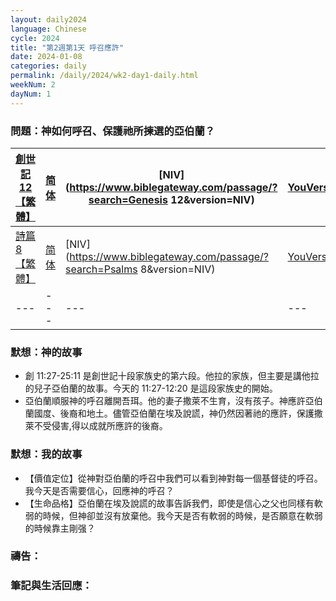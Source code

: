 ```yaml
---
layout: daily2024
language: Chinese
cycle: 2024
title: "第2週第1天 呼召應許"
date: 2024-01-08
categories: daily
permalink: /daily/2024/wk2-day1-daily.html
weekNum: 2
dayNum: 1
---
```


### 問題：神如何呼召、保護祂所揀選的亞伯蘭？

| [創世記 12【繁體】](https://www.biblegateway.com/passage/?search=Genesis.12&version=CUVMPT) | [简体](https://www.biblegateway.com/passage/?search=Genesis.12&version=CUVMPS) | [NIV](https://www.biblegateway.com/passage/?search=Genesis 12&version=NIV) | [YouVersion](https://www.bible.com/zh-TW/bible/46/GEN.12) |
|---|---|---|---|
| [詩篇 8【繁體】](https://www.biblegateway.com/passage/?search=Psalms.8&version=CUVMPT) | [简体](https://www.biblegateway.com/passage/?search=Psalms.8&version=CUVMPS) | [NIV](https://www.biblegateway.com/passage/?search=Psalms 8&version=NIV) | [YouVersion](https://www.bible.com/zh-TW/bible/46/PSA.8) |
|---|---|---|---|


### 默想：神的故事
+ 創 11:27-25:11 是創世記十段家族史的第六段。他拉的家族，但主要是講他拉的兒子亞伯蘭的故事。今天的 11:27-12:20 是這段家族史的開始。
+ 亞伯蘭順服神的呼召離開吾珥。他的妻子撒萊不生育，沒有孩子。神應許亞伯蘭國度、後裔和地土。儘管亞伯蘭在埃及說謊，神仍然因著祂的應許，保護撒萊不受侵害,得以成就所應許的後裔。

### 默想：我的故事
+ 【價值定位】從神對亞伯蘭的呼召中我們可以看到神對每一個基督徒的呼召。我今天是否需要信心，回應神的呼召？
+ 【生命品格】亞伯蘭在埃及說謊的故事告訴我們，即使是信心之父也同樣有軟弱的時候，但神卻並沒有放棄他。我今天是否有軟弱的時候，是否願意在軟弱的時候靠主剛强？

### 禱告：

### 筆記與生活回應：
